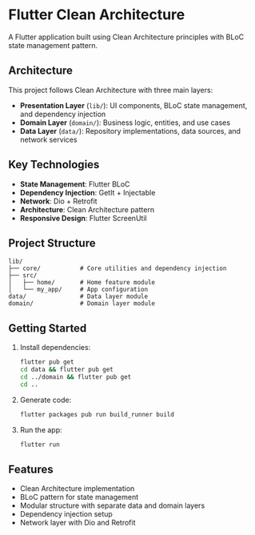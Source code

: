 # Flutter Clean Architecture

A Flutter application built using Clean Architecture principles with BLoC state management pattern.

## Architecture

This project follows Clean Architecture with three main layers:

- **Presentation Layer** (`lib/`): UI components, BLoC state management, and dependency injection
- **Domain Layer** (`domain/`): Business logic, entities, and use cases
- **Data Layer** (`data/`): Repository implementations, data sources, and network services

## Key Technologies

- **State Management**: Flutter BLoC
- **Dependency Injection**: GetIt + Injectable
- **Network**: Dio + Retrofit
- **Architecture**: Clean Architecture pattern
- **Responsive Design**: Flutter ScreenUtil

## Project Structure

```
lib/
├── core/           # Core utilities and dependency injection
├── src/
│   ├── home/       # Home feature module
│   └── my_app/     # App configuration
data/               # Data layer module
domain/             # Domain layer module
```

## Getting Started

1. Install dependencies:
   ```bash
   flutter pub get
   cd data && flutter pub get
   cd ../domain && flutter pub get
   cd ..
   ```

2. Generate code:
   ```bash
   flutter packages pub run build_runner build
   ```

3. Run the app:
   ```bash
   flutter run
   ```

## Features

- Clean Architecture implementation
- BLoC pattern for state management
- Modular structure with separate data and domain layers
- Dependency injection setup
- Network layer with Dio and Retrofit
